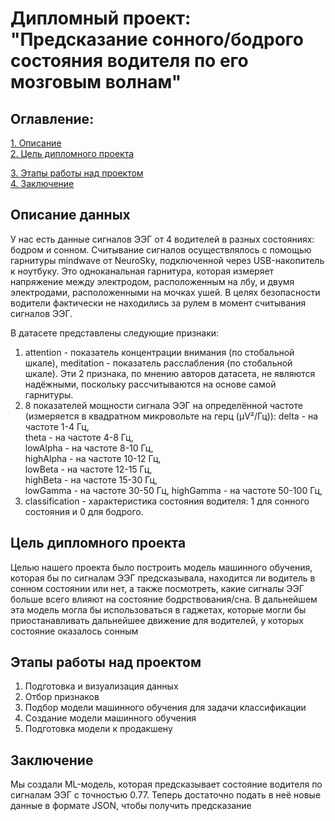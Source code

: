 # Дипломный проект: "Предсказание сонного/бодрого состояния водителя по его мозговым волнам"

## Оглавление:
[1. Описание](#Описание-данных)  
[2. Цель дипломного проекта](#Цель-дипломного-проекта)

[3. Этапы работы над проектом](#Этапы-работы-над-проектом)  
[4. Заключение](#Заключение)  

## Описание данных
У нас есть данные сигналов ЭЭГ от 4 водителей в разных состояниях: бодром и сонном. Считывание сигналов осуществлялось с помощью гарнитуры mindwave от NeuroSky, подключенной через USB-накопитель к ноутбуку. Это одноканальная гарнитура, которая измеряет напряжение между электродом, расположенным на лбу, и двумя электродами, расположенными на мочках ушей. В целях безопасности водители фактически не находились за рулем в момент считывания сигналов ЭЭГ.

В датасете представлены следующие признаки: 
1. attention - показатель концентрации внимания (по стобальной шкале), meditation - показатель расслабления (по стобальной шкале). Эти 2 признака, по мнению авторов датасета, не являются надёжными, поскольку рассчитываются на основе самой гарнитуры.
2. 8 показателей мощности сигнала ЭЭГ на определённой частоте (измеряется в квадратном микровольте на герц (μV²/Гц)):
   delta - на частоте 1-4 Гц,          
   theta - на частоте 4-8 Гц,           
   lowAlpha - на частоте 8-10 Гц,      
   highAlpha - на частоте 10-12 Гц,     
   lowBeta - на частоте 12-15 Гц,    
   highBeta - на частоте 15-30 Гц,    
   lowGamma - на частоте 30-50 Гц,
   highGamma - на частоте 50-100 Гц,
3. classification - характеристика состояния водителя: 1 для сонного состояния и 0 для бодрого.

## Цель дипломного проекта
Целью нашего проекта было построить модель машинного обучения, которая бы по сигналам ЭЭГ предсказывала, находится ли водитель в сонном состоянии или нет, а также посмотреть, какие сигналы ЭЭГ больше всего влияют на состояние бодрствования/сна. В дальнейшем эта модель могла бы использоваться в гаджетах, которые могли бы приостанавливать дальнейшее движение для водителей, у которых состояние оказалось сонным

## Этапы работы над проектом
1. Подготовка и визуализация данных
2. Отбор признаков
3. Подбор модели машинного обучения для задачи классификации
4. Создание модели машинного обучения
5. Подготовка модели к продакшену

## Заключение
Мы создали ML-модель, которая предсказывает состояние водителя по сигналам ЭЭГ с точностью 0.77. Теперь достаточно подать в неё новые данные в формате JSON, чтобы получить предсказание